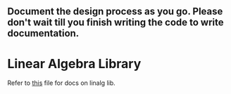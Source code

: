 ## Document the design process as you go. Please don't wait till you finish writing the code to write documentation.

# Linear Algebra Library
Refer to [this](linear-algebra.md) file for docs on linalg lib.
